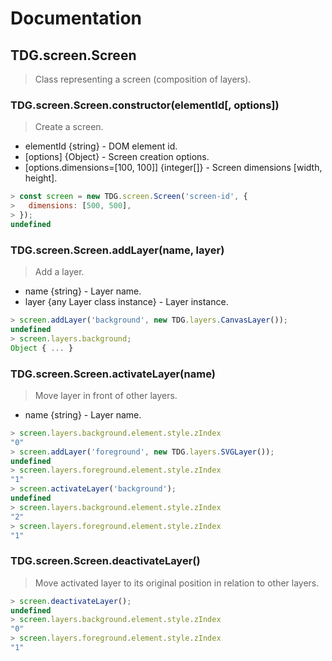 # Documentation


## TDG.screen.Screen

> Class representing a screen (composition of layers).

### TDG.screen.Screen.constructor(elementId[, options])

> Create a screen.

- elementId {string} - DOM element id.
- [options] {Object} - Screen creation options.
- [options.dimensions=[100, 100]] {integer[]} - Screen dimensions [width, height].

```javascript
> const screen = new TDG.screen.Screen('screen-id', {
>   dimensions: [500, 500],
> });
undefined
```

### TDG.screen.Screen.addLayer(name, layer)

> Add a layer.

- name {string} - Layer name.
- layer {any Layer class instance} - Layer instance.

```javascript
> screen.addLayer('background', new TDG.layers.CanvasLayer());
undefined
> screen.layers.background;
Object { ... }
```

### TDG.screen.Screen.activateLayer(name)

> Move layer in front of other layers.

- name {string} - Layer name.

```javascript
> screen.layers.background.element.style.zIndex
"0"
> screen.addLayer('foreground', new TDG.layers.SVGLayer());
undefined
> screen.layers.foreground.element.style.zIndex
"1"
> screen.activateLayer('background');
undefined
> screen.layers.background.element.style.zIndex
"2"
> screen.layers.foreground.element.style.zIndex
"1"
```

### TDG.screen.Screen.deactivateLayer()

> Move activated layer to its original position in relation to other layers.

```javascript
> screen.deactivateLayer();
undefined
> screen.layers.background.element.style.zIndex
"0"
> screen.layers.foreground.element.style.zIndex
"1"
```
